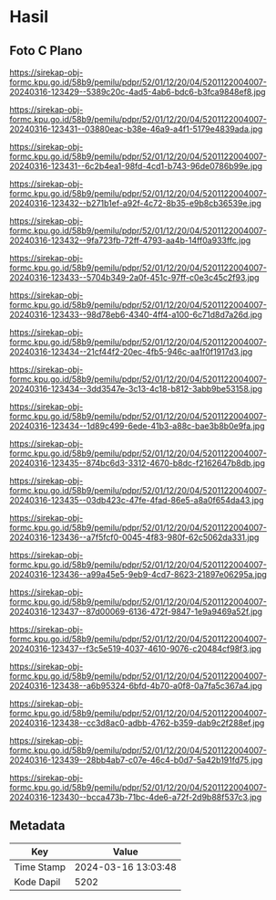 # Hasil

## Foto C Plano

https://sirekap-obj-formc.kpu.go.id/58b9/pemilu/pdpr/52/01/12/20/04/5201122004007-20240316-123429--5389c20c-4ad5-4ab6-bdc6-b3fca9848ef8.jpg

https://sirekap-obj-formc.kpu.go.id/58b9/pemilu/pdpr/52/01/12/20/04/5201122004007-20240316-123431--03880eac-b38e-46a9-a4f1-5179e4839ada.jpg

https://sirekap-obj-formc.kpu.go.id/58b9/pemilu/pdpr/52/01/12/20/04/5201122004007-20240316-123431--6c2b4ea1-98fd-4cd1-b743-96de0786b99e.jpg

https://sirekap-obj-formc.kpu.go.id/58b9/pemilu/pdpr/52/01/12/20/04/5201122004007-20240316-123432--b271b1ef-a92f-4c72-8b35-e9b8cb36539e.jpg

https://sirekap-obj-formc.kpu.go.id/58b9/pemilu/pdpr/52/01/12/20/04/5201122004007-20240316-123432--9fa723fb-72ff-4793-aa4b-14ff0a933ffc.jpg

https://sirekap-obj-formc.kpu.go.id/58b9/pemilu/pdpr/52/01/12/20/04/5201122004007-20240316-123433--5704b349-2a0f-451c-97ff-c0e3c45c2f93.jpg

https://sirekap-obj-formc.kpu.go.id/58b9/pemilu/pdpr/52/01/12/20/04/5201122004007-20240316-123433--98d78eb6-4340-4ff4-a100-6c71d8d7a26d.jpg

https://sirekap-obj-formc.kpu.go.id/58b9/pemilu/pdpr/52/01/12/20/04/5201122004007-20240316-123434--21cf44f2-20ec-4fb5-946c-aa1f0f1917d3.jpg

https://sirekap-obj-formc.kpu.go.id/58b9/pemilu/pdpr/52/01/12/20/04/5201122004007-20240316-123434--3dd3547e-3c13-4c18-b812-3abb9be53158.jpg

https://sirekap-obj-formc.kpu.go.id/58b9/pemilu/pdpr/52/01/12/20/04/5201122004007-20240316-123434--1d89c499-6ede-41b3-a88c-bae3b8b0e9fa.jpg

https://sirekap-obj-formc.kpu.go.id/58b9/pemilu/pdpr/52/01/12/20/04/5201122004007-20240316-123435--874bc6d3-3312-4670-b8dc-f2162647b8db.jpg

https://sirekap-obj-formc.kpu.go.id/58b9/pemilu/pdpr/52/01/12/20/04/5201122004007-20240316-123435--03db423c-47fe-4fad-86e5-a8a0f654da43.jpg

https://sirekap-obj-formc.kpu.go.id/58b9/pemilu/pdpr/52/01/12/20/04/5201122004007-20240316-123436--a7f5fcf0-0045-4f83-980f-62c5062da331.jpg

https://sirekap-obj-formc.kpu.go.id/58b9/pemilu/pdpr/52/01/12/20/04/5201122004007-20240316-123436--a99a45e5-9eb9-4cd7-8623-21897e06295a.jpg

https://sirekap-obj-formc.kpu.go.id/58b9/pemilu/pdpr/52/01/12/20/04/5201122004007-20240316-123437--87d00069-6136-472f-9847-1e9a9469a52f.jpg

https://sirekap-obj-formc.kpu.go.id/58b9/pemilu/pdpr/52/01/12/20/04/5201122004007-20240316-123437--f3c5e519-4037-4610-9076-c20484cf98f3.jpg

https://sirekap-obj-formc.kpu.go.id/58b9/pemilu/pdpr/52/01/12/20/04/5201122004007-20240316-123438--a6b95324-6bfd-4b70-a0f8-0a7fa5c367a4.jpg

https://sirekap-obj-formc.kpu.go.id/58b9/pemilu/pdpr/52/01/12/20/04/5201122004007-20240316-123438--cc3d8ac0-adbb-4762-b359-dab9c2f288ef.jpg

https://sirekap-obj-formc.kpu.go.id/58b9/pemilu/pdpr/52/01/12/20/04/5201122004007-20240316-123439--28bb4ab7-c07e-46c4-b0d7-5a42b191fd75.jpg

https://sirekap-obj-formc.kpu.go.id/58b9/pemilu/pdpr/52/01/12/20/04/5201122004007-20240316-123430--bcca473b-71bc-4de6-a72f-2d9b88f537c3.jpg


## Metadata

| Key        | Value               |
| ---------- | ------------------- |
| Time Stamp | 2024-03-16 13:03:48 |
| Kode Dapil | 5202                |



